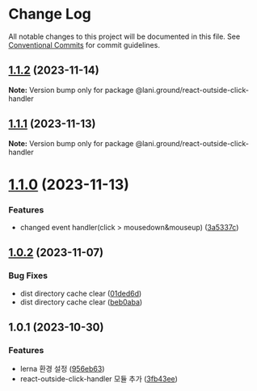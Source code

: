 # Change Log

All notable changes to this project will be documented in this file.
See [Conventional Commits](https://conventionalcommits.org) for commit guidelines.

## [1.1.2](https://github.com/go-lani/lani.ground/compare/@lani.ground/react-outside-click-handler@1.1.1...@lani.ground/react-outside-click-handler@1.1.2) (2023-11-14)

**Note:** Version bump only for package @lani.ground/react-outside-click-handler





## [1.1.1](https://github.com/go-lani/lani.ground/compare/@lani.ground/react-outside-click-handler@1.1.0...@lani.ground/react-outside-click-handler@1.1.1) (2023-11-13)

**Note:** Version bump only for package @lani.ground/react-outside-click-handler





# [1.1.0](https://github.com/go-lani/lani.ground/compare/@lani.ground/react-outside-click-handler@1.0.2...@lani.ground/react-outside-click-handler@1.1.0) (2023-11-13)


### Features

* changed event handler(click > mousedown&mouseup) ([3a5337c](https://github.com/go-lani/lani.ground/commit/3a5337ca0ca4c1277b0d69bf620e789c507e00b7))





## [1.0.2](https://github.com/go-lani/lani.ground/compare/@lani.ground/react-outside-click-handler@1.0.1...@lani.ground/react-outside-click-handler@1.0.2) (2023-11-07)


### Bug Fixes

* dist directory cache clear ([01ded6d](https://github.com/go-lani/lani.ground/commit/01ded6daedf321f9ca63f40e331db7539ee19c86))
* dist directory cache clear ([beb0aba](https://github.com/go-lani/lani.ground/commit/beb0abaf6db317156d642ea47412a84721be8da2))





## 1.0.1 (2023-10-30)


### Features

* lerna 환경 설정 ([956eb63](https://github.com/go-lani/lani.ground/commit/956eb63b7948da7842f75c616e499f50073d3fae))
* react-outside-click-handler 모듈 추가 ([3fb43ee](https://github.com/go-lani/lani.ground/commit/3fb43ee3a0fe105ab3bf63ec2cd52dfbc28b660e))
